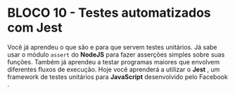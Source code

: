 # BLOCO 10 - Testes automatizados com Jest

Você já aprendeu o que são e para que servem testes unitários. Já sabe usar o módulo `assert` do **NodeJS** para fazer asserções simples sobre suas funções. Também já aprendeu a testar programas maiores que envolvem diferentes fluxos de execução. Hoje você aprenderá a utilizar o **Jest** , um framework de testes unitários para **JavaScript** desenvolvido pelo Facebook .

